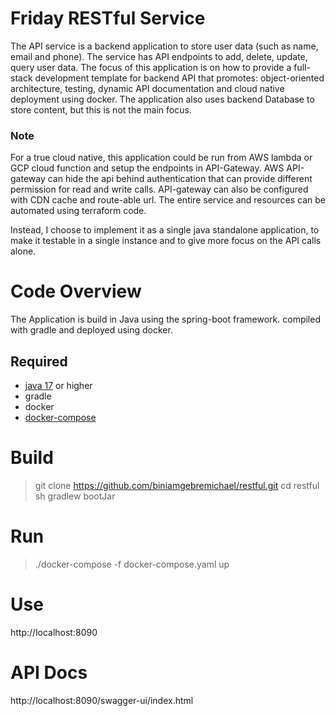 # Friday RESTful Service

The API service is a backend application to store user data (such as name, email and phone). 
The service has API endpoints to add, delete, update, query user data. The focus of this application is on how
to provide a full-stack development template for backend API that promotes: object-oriented architecture, testing,
 dynamic API documentation and cloud native deployment using docker.
The application also uses backend Database to store content, but this is not the main focus.

### Note
For a true cloud native, this application could be run from AWS lambda or GCP cloud function and setup the endpoints in API-Gateway. 
AWS API-gateway can hide the api behind authentication that can provide different permission for read and write calls. API-gateway can
also be configured with CDN cache and route-able url. The entire service and resources can be automated using terraform code. 

Instead, I choose to implement it as a single java standalone application, 
to make it testable in a single instance and to give more focus on the API calls alone.



# Code Overview
The Application is build in Java using the spring-boot framework. compiled with gradle and deployed using docker.

## Required
- [java 17](https://www.oracle.com/java/technologies/javase/jdk17-archive-downloads.html) or higher 
- gradle
- docker
- [docker-compose](https://github.com/docker/compose/releases/download/v2.29.2/docker-compose-linux-x86_64 )  

# Build
> git clone https://github.com/biniamgebremichael/restful.git
> cd restful
> sh gradlew bootJar

# Run
>  ./docker-compose  -f docker-compose.yaml  up

# Use

http://localhost:8090

# API Docs
http://localhost:8090/swagger-ui/index.html
